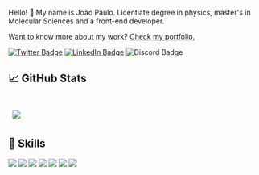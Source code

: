 Hello! 👋
My name is João Paulo. Licentiate degree in physics, master's in Molecular Sciences and a front-end developer.

Want to know more about my work? [Check my portfolio.](https://portfolio-40fathoms.vercel.app/)

[![Twitter Badge](https://img.shields.io/badge/Twitter-Profile-informational?style=flat&logo=twitter&logoColor=white&color=1CA2F1)](https://twitter.com/40fathoms)
[![LinkedIn Badge](https://img.shields.io/badge/LinkedIn-Profile-informational?style=flat&logo=linkedin&logoColor=white&color=0D76A8)](https://www.linkedin.com/in/jo%C3%A3o-paulo-m-013b211a0/)
![Discord Badge](https://img.shields.io/badge/Discord-40%20fathoms%232505-informational?style=flat&logo=discord&logoColor=white&color=5865F2)

## &#x1f4c8; GitHub Stats

<br>

<a href="https://github.com/40fathoms">
  <img align="center" style="margin:0.5rem" src="https://github-readme-stats.vercel.app/api/top-langs/?username=40fathoms&layout=compact" />
</a>

<br>

## 💼 Skills

![](https://img.shields.io/badge/React-informational?style=flat&logo=react&logoColor=white&color=grey)
![](https://img.shields.io/badge/JavaScript-informational?style=flat&logo=JavaScript&logoColor=white&color=grey)
![](https://img.shields.io/badge/CSS-informational?style=flat&logo=css3&logoColor=white&color=grey)
![](https://img.shields.io/badge/Sass-informational?style=flat&logo=Sass&logoColor=white&color=grey)
![](https://img.shields.io/badge/HTML-informational?style=flat&logo=html5&logoColor=white&color=grey)
![](https://img.shields.io/badge/Git-informational?style=flat&logo=git&logoColor=white&color=grey)
![](https://img.shields.io/badge/Figma-informational?style=flat&logo=figma&logoColor=white&color=grey)
